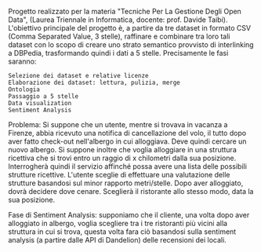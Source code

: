 Progetto realizzato per la materia "Tecniche Per La Gestione Degli Open Data", (Laurea Triennale in Informatica, docente: prof. Davide Taibi). L'obiettivo principale del progetto è, a partire da tre dataset in formato CSV (Comma Separated Value, 3 stelle), raffinare e combinare tra loro tali dataset con lo scopo di creare uno strato semantico provvisto di interlinking a DBPedia, trasformando quindi i dati a 5 stelle. Precisamente le fasi saranno:

    Selezione dei dataset e relative licenze
    Elaborazione dei dataset: lettura, pulizia, merge
    Ontologia
    Passaggio a 5 stelle
    Data visualization
    Sentiment Analysis

Problema: Si suppone che un utente, mentre si trovava in vacanza a Firenze, abbia ricevuto una notifica di cancellazione del volo, il tutto dopo aver fatto check-out nell'albergo in cui alloggiava. Deve quindi cercare un nuovo albergo. Si suppone inoltre che voglia alloggiare in una struttura ricettiva che si trovi entro un raggio di x chilometri dalla sua posizione. Interrogherà quindi il servizio affinché possa avere una lista delle possibili strutture ricettive.
L'utente sceglie di effettuare una valutazione delle strutture basandosi sul minor rapporto metri/stelle. Dopo aver alloggiato, dovrà decidere dove cenare. Sceglierà il ristorante allo stesso modo, data la sua posizione.

Fase di Sentiment Analysis: supponiamo che il cliente, una volta dopo aver alloggiato in albergo, voglia scegliere tra i tre ristoranti più vicini alla struttura in cui si trova, questa volta fara ciò basandosi sulla sentiment analysis (a partire dalle API di Dandelion) delle recensioni dei locali.
